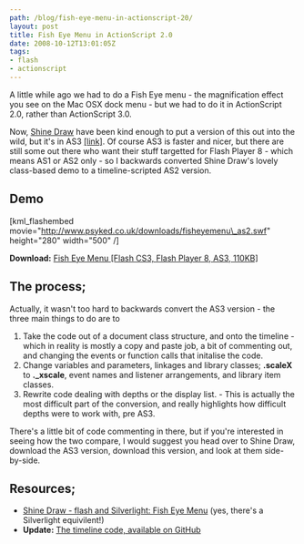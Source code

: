 ```yaml
---
path: /blog/fish-eye-menu-in-actionscript-20/
layout: post
title: Fish Eye Menu in ActionScript 2.0
date: 2008-10-12T13:01:05Z
tags:
- flash
- actionscript
---
```


A little while ago we had to do a Fish Eye menu - the magnification effect you see on the Mac OSX dock menu - but we had to do it in ActionScript 2.0, rather than ActionScript 3.0.

Now, [Shine Draw](http://www.shinedraw.com/) have been kind enough to put a version of this out into the wild, but it's in AS3 [\[link\]](http://www.shinedraw.com/animation-effect/flash-and-silverlight-fish-eye-menu/). Of course AS3 is faster and nicer, but there are still some out there who want their stuff targetted for Flash Player 8 - which means AS1 or AS2 only - so I backwards converted Shine Draw's lovely class-based demo to a timeline-scripted AS2 version.

## Demo

\[kml\_flashembed movie="http://www.psyked.co.uk/downloads/fisheyemenu\_as2.swf" height="280" width="500" /\]

**Download:** [Fish Eye Menu \[Flash CS3, Flash Player 8, AS3, 110KB\]](http://www.psyked.co.uk/wp-content/uploads/2008/10/fisheyemenu_as2.zip)

## The process;

Actually, it wasn't too hard to backwards convert the AS3 version - the three main things to do are to

1.  Take the code out of a document class structure, and onto the timeline - which in reality is mostly a copy and paste job, a bit of commenting out, and changing the events or function calls that initalise the code.
2.  Change variables and parameters, linkages and library classes; **.scaleX** to **._xscale**, event names and listener arrangements, and library item classes.
3.  Rewrite code dealing with depths or the display list. - This is actually the most difficult part of the conversion, and really highlights how difficult depths were to work with, pre AS3.

There's a little bit of code commenting in there, but if you're interested in seeing how the two compare, I would suggest you head over to Shine Draw, download the AS3 version, download this version, and look at them side-by-side.

## Resources;

*   [Shine Draw - flash and Silverlight: Fish Eye Menu](http://www.shinedraw.com/animation-effect/flash-and-silverlight-fish-eye-menu/) (yes, there's a Silverlight equivilent!)
*   **Update:** [The timeline code, available on GitHub](http://gist.github.com/518634)